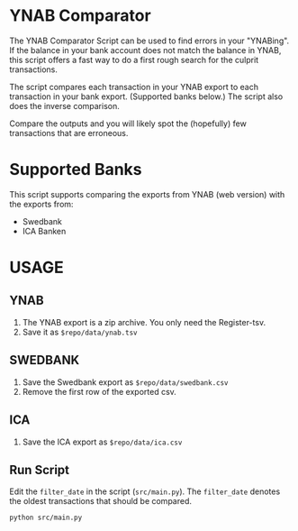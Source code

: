 YNAB Comparator
===============

The YNAB Comparator Script can be used to find errors in your "YNABing".
If the balance in your bank account does not match the balance in YNAB, this
script offers a fast way to do a first rough search for the culprit
transactions.

The script compares each transaction in your YNAB export to each transaction in
your bank export.
(Supported banks below.)
The script also does the inverse comparison.

Compare the outputs and you will likely spot the (hopefully) few transactions
that are erroneous.

# Supported Banks

This script supports comparing the exports from YNAB (web version) with the
exports from:

* Swedbank
* ICA Banken

# USAGE

## YNAB
1) The YNAB export is a zip archive. You only need the Register-tsv.
2) Save it as `$repo/data/ynab.tsv`

## SWEDBANK
1) Save the Swedbank export as `$repo/data/swedbank.csv`
2) Remove the first row of the exported csv.

## ICA
1) Save the ICA export as `$repo/data/ica.csv`

## Run Script
Edit the `filter_date` in the script (`src/main.py`). The `filter_date` denotes
the oldest transactions that should be compared.

`python src/main.py`
